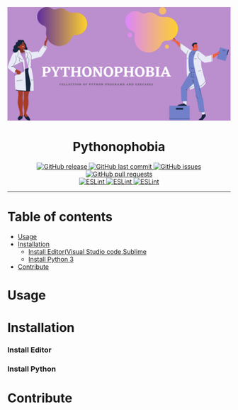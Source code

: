 ![](./assets/preview.png)
<h1 align="center"> Pythonophobia</h1>

<p align="center">
  <a href="https://github.com/SandeepBalachandran/Pythonophobia/releases/" target="_blank">
    <img alt="GitHub release" src="https://img.shields.io/github/v/release/SandeepBalachandran/Pythonophobia?include_prereleases&style=flat-square">
  </a>

  <a href="https://github.com/SandeepBalachandran/Pythonophobia/commits/master" target="_blank">
    <img src="https://img.shields.io/github/last-commit/SandeepBalachandran/Pythonophobia?style=flat-square" alt="GitHub last commit">
  </a>

  <a href="https://github.com/SandeepBalachandran/Pythonophobia/issues" target="_blank">
    <img src="https://img.shields.io/github/issues/SandeepBalachandran/Pythonophobia?style=flat-square&color=red" alt="GitHub issues">
  </a>

  <a href="https://github.com/SandeepBalachandran/Pythonophobia/pulls" target="_blank">
    <img src="https://img.shields.io/github/issues-pr/SandeepBalachandran/Pythonophobia?style=flat-square&color=blue" alt="GitHub pull requests">
  </a>

  </br>

  <a href="https://standardjs.com" target="_blank">
    <img alt="ESLint" src="https://img.shields.io/badge/code_style-standard-brightgreen.svg?style=flat-square">
  </a>
  
  <a href="" target="_blank">
    <img alt="ESLint" src="https://img.shields.io/github/stars/SandeepBalachandran/Pythonophobia">
  </a>
  
  <a href="" target="_blank">
    <img alt="ESLint" src="https://img.shields.io/github/forks/SandeepBalachandran/Pythonophobia">
  </a>
  
</p>
<hr>

# Table of contents

- [Usage](#usage)
- [Installation](#installation)
    - [Install Editor(Visual Studio code,Sublime](#install-editor)
    - [Install Python 3](#install-python)
- [Contribute](#contribute)

# Usage



# Installation


### Install Editor


###  Install Python


# Contribute
